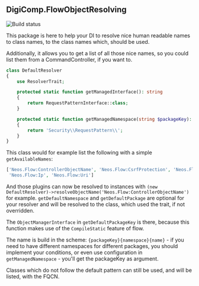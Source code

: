 DigiComp.FlowObjectResolving
----------------------------

![Build status](https://ci.digital-competence.de/api/badges/Packages/DigiComp.FlowObjectResolving/status.svg)

This package is here to help your DI to resolve nice human readable names to class names, to the class names which, 
should be used.

Additionally, it allows you to get a list of all those nice names, so you could list them from a CommandController, if 
you want to.

```php
class DefaultResolver
{
    use ResolverTrait;

    protected static function getManagedInterface(): string
    {
        return RequestPatternInterface::class;
    }

    protected static function getManagedNamespace(string $packageKey): string
    {
        return 'Security\\RequestPattern\\';
    }
}
```  

This class would for example list the following with a simple `getAvailableNames`:

```php
['Neos.Flow:ControllerObjectName', 'Neos.Flow:CsrfProtection', 'Neos.Flow:Host',
 'Neos.Flow:Ip', 'Neos.Flow:Uri']
```

And those plugins can now be resolved to instances with `(new DefaultResolver)->resolveObjectName('Neos.Flow:ControllerObjectName')` for example.
`getDefaultNamespace` and `getDefaultPackage` are optional for your resolver and will be resolved to the class,
which used the trait, if not overridden.

The `ObjectManagerInterface` in `getDefaultPackageKey` is there, because this function makes use of the `CompileStatic`
feature of flow.

The name is build in the scheme: `{packageKey}{namespace}{name}` - if you need to have different namespaces for
different packages, you should implement your conditions, or even use configuration in `getManagedNamespace` - you'll get
the packageKey as argument.

Classes which do not follow the default pattern can still be used, and will be listed, with the FQCN.
